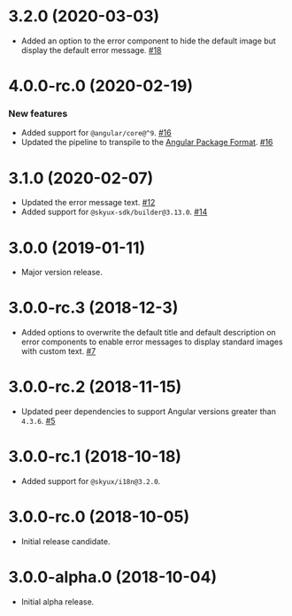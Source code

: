# 3.2.0 (2020-03-03)

- Added an option to the error component to hide the default image but display the default error message. [#18](https://github.com/blackbaud/skyux-errors/pull/18)

# 4.0.0-rc.0 (2020-02-19)

### New features

- Added support for `@angular/core@^9`. [#16](https://github.com/blackbaud/skyux-errors/pull/16)
- Updated the pipeline to transpile to the [Angular Package Format](https://docs.google.com/document/d/1CZC2rcpxffTDfRDs6p1cfbmKNLA6x5O-NtkJglDaBVs/preview). [#16](https://github.com/blackbaud/skyux-errors/pull/16)

# 3.1.0 (2020-02-07)

- Updated the error message text. [#12](https://github.com/blackbaud/skyux-errors/pull/12)
- Added support for `@skyux-sdk/builder@3.13.0`. [#14](https://github.com/blackbaud/skyux-errors/pull/14)

# 3.0.0 (2019-01-11)

- Major version release.

# 3.0.0-rc.3 (2018-12-3)

- Added options to overwrite the default title and default description on error components to enable error messages to display standard images with custom text. [#7](https://github.com/blackbaud/skyux-errors/pull/7)

# 3.0.0-rc.2 (2018-11-15)

- Updated peer dependencies to support Angular versions greater than `4.3.6`. [#5](https://github.com/blackbaud/skyux-errors/pull/5)

# 3.0.0-rc.1 (2018-10-18)

- Added support for `@skyux/i18n@3.2.0`.

# 3.0.0-rc.0 (2018-10-05)
 - Initial release candidate.

# 3.0.0-alpha.0 (2018-10-04)

- Initial alpha release.

